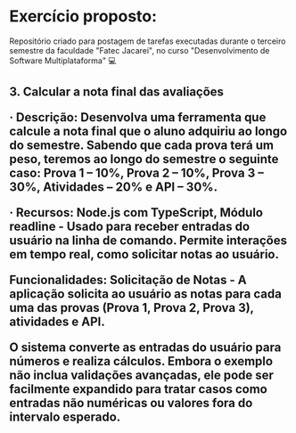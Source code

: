 <h1>Exercício proposto:</h1>
Repositório criado para postagem de tarefas executadas durante o terceiro semestre da faculdade "Fatec Jacarei", no curso "Desenvolvimento de Software Multiplataforma" 💻

<h2>3. Calcular a nota final das avaliações

· Descrição: Desenvolva uma ferramenta que calcule a nota final que o aluno adquiriu ao longo do semestre. Sabendo que cada prova terá um peso, teremos ao longo do semestre o seguinte caso: Prova 1 – 10%, Prova 2 – 10%, Prova 3 – 30%, Atividades – 20% e API – 30%.

· Recursos: Node.js com TypeScript, Módulo readline - Usado para receber entradas do usuário na linha de comando. Permite interações em tempo real, como solicitar notas ao usuário.

Funcionalidades: Solicitação de Notas - A aplicação solicita ao usuário as notas para cada uma das provas (Prova 1, Prova 2, Prova 3), atividades e API.

O sistema converte as entradas do usuário para números e realiza cálculos. Embora o exemplo não inclua validações avançadas, ele pode ser facilmente expandido para tratar casos como entradas não numéricas ou valores fora do intervalo esperado.
</h2>

